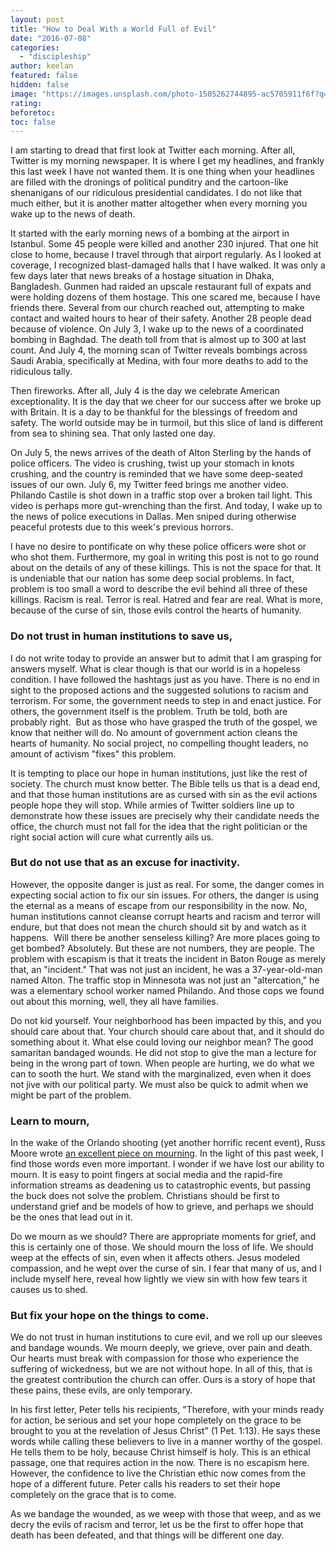 ```yaml
---
layout: post
title: "How to Deal With a World Full of Evil"
date: "2016-07-08"
categories:
  - "discipleship"
author: keelan
featured: false
hidden: false
image: "https://images.unsplash.com/photo-1505262744895-ac5705911f6f?q=80&w=1989&auto=format&fit=crop&ixlib=rb-4.0.3&ixid=M3wxMjA3fDB8MHxwaG90by1wYWdlfHx8fGVufDB8fHx8fA%3D%3D"
rating:
beforetoc:
toc: false
---
```


I am starting to dread that first look at Twitter each morning. After all, Twitter is my morning newspaper. It is where I get my headlines, and frankly this last week I have not wanted them. It is one thing when your headlines are filled with the dronings of political punditry and the cartoon-like shenanigans of our ridiculous presidential candidates. I do not like that much either, but it is another matter altogether when every morning you wake up to the news of death.

It started with the early morning news of a bombing at the airport in Istanbul. Some 45 people were killed and another 230 injured. That one hit close to home, because I travel through that airport regularly. As I looked at coverage, I recognized blast-damaged halls that I have walked. It was only a few days later that news breaks of a hostage situation in Dhaka, Bangladesh. Gunmen had raided an upscale restaurant full of expats and were holding dozens of them hostage. This one scared me, because I have friends there. Several from our church reached out, attempting to make contact and waited hours to hear of their safety. Another 28 people dead because of violence. On July 3, I wake up to the news of a coordinated bombing in Baghdad. The death toll from that is almost up to 300 at last count. And July 4, the morning scan of Twitter reveals bombings across Saudi Arabia, specifically at Medina, with four more deaths to add to the ridiculous tally.

Then fireworks. After all, July 4 is the day we celebrate American exceptionality. It is the day that we cheer for our success after we broke up with Britain. It is a day to be thankful for the blessings of freedom and safety. The world outside may be in turmoil, but this slice of land is different from sea to shining sea. That only lasted one day.

On July 5, the news arrives of the death of Alton Sterling by the hands of police officers. The video is crushing, twist up your stomach in knots crushing, and the country is reminded that we have some deep-seated issues of our own. July 6, my Twitter feed brings me another video. Philando Castile is shot down in a traffic stop over a broken tail light. This video is perhaps more gut-wrenching than the first. And today, I wake up to the news of police executions in Dallas. Men sniped during otherwise peaceful protests due to this week's previous horrors.

I have no desire to pontificate on why these police officers were shot or who shot them. Furthermore, my goal in writing this post is not to go round about on the details of any of these killings. This is not the space for that. It is undeniable that our nation has some deep social problems. In fact, problem is too small a word to describe the evil behind all three of these killings. Racism is real. Terror is real. Hatred and fear are real. What is more, because of the curse of sin, those evils control the hearts of humanity.

### Do not trust in human institutions to save us,

I do not write today to provide an answer but to admit that I am grasping for answers myself. What is clear though is that our world is in a hopeless condition. I have followed the hashtags just as you have. There is no end in sight to the proposed actions and the suggested solutions to racism and terrorism. For some, the government needs to step in and enact justice. For others, the government itself is the problem. Truth be told, both are probably right.  But as those who have grasped the truth of the gospel, we know that neither will do. No amount of government action cleans the hearts of humanity. No social project, no compelling thought leaders, no amount of activism "fixes" this problem.

It is tempting to place our hope in human institutions, just like the rest of society. The church must know better. The Bible tells us that is a dead end, and that those human institutions are as cursed with sin as the evil actions people hope they will stop. While armies of Twitter soldiers line up to demonstrate how these issues are precisely why their candidate needs the office, the church must not fall for the idea that the right politician or the right social action will cure what currently ails us.

### But do not use that as an excuse for inactivity.

However, the opposite danger is just as real. For some, the danger comes in expecting social action to fix our sin issues. For others, the danger is using the eternal as a means of escape from our responsibility in the now. No, human institutions cannot cleanse corrupt hearts and racism and terror will endure, but that does not mean the church should sit by and watch as it happens.  Will there be another senseless killing? Are more places going to get bombed? Absolutely. But these are not numbers, they are people. The problem with escapism is that it treats the incident in Baton Rouge as merely that, an "incident." That was not just an incident, he was a 37-year-old-man named Alton. The traffic stop in Minnesota was not just an "altercation," he was a elementary school worker named Philando. And those cops we found out about this morning, well, they all have families.

Do not kid yourself. Your neighborhood has been impacted by this, and you should care about that. Your church should care about that, and it should do something about it. What else could loving our neighbor mean? The good samaritan bandaged wounds. He did not stop to give the man a lecture for being in the wrong part of town. When people are hurting, we do what we can to sooth the hurt. We stand with the marginalized, even when it does not jive with our political party. We must also be quick to admit when we might be part of the problem.

### Learn to mourn,

In the wake of the Orlando shooting (yet another horrific recent event), Russ Moore wrote [an excellent piece on mourning](http://www.russellmoore.com/2016/06/12/orlando-can-still-weep-together/). In the light of this past week, I find those words even more important. I wonder if we have lost our ability to mourn. It is easy to point fingers at social media and the rapid-fire information streams as deadening us to catastrophic events, but passing the buck does not solve the problem. Christians should be first to understand grief and be models of how to grieve, and perhaps we should be the ones that lead out in it.

Do we mourn as we should? There are appropriate moments for grief, and this is certainly one of those. We should mourn the loss of life. We should weep at the effects of sin, even when it affects others. Jesus modeled compassion, and he wept over the curse of sin. I fear that many of us, and I include myself here, reveal how lightly we view sin with how few tears it causes us to shed.

### But fix your hope on the things to come.

We do not trust in human institutions to cure evil, and we roll up our sleeves and bandage wounds. We mourn deeply, we grieve, over pain and death. Our hearts must break with compassion for those who experience the suffering of wickedness, but we are not without hope. In all of this, that is the greatest contribution the church can offer. Ours is a story of hope that these pains, these evils, are only temporary.

In his first letter, Peter tells his recipients, "Therefore, with your minds ready for action, be serious and set your hope completely on the grace to be brought to you at the revelation of Jesus Christ" (1 Pet. 1:13). He says these words while calling these believers to live in a manner worthy of the gospel. He tells them to be holy, because Christ himself is holy. This is an ethical passage, one that requires action in the now. There is no escapism here. However, the confidence to live the Christian ethic now comes from the hope of a different future. Peter calls his readers to set their hope completely on the grace that is to come.

As we bandage the wounded, as we weep with those that weep, and as we decry the evils of racism and terror, let us be the first to offer hope that death has been defeated, and that things will be different one day.
